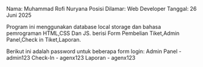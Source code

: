 Nama: Muhammad Rofi Nuryana
Posisi Dilamar: Web Developer
Tanggal: 26 Juni 2025

Program ini menggunakan database local storage dan bahasa pemrograman HTML,CSS Dan JS.
berisi Form Pembelian Tiket,Admin Panel,Check in Tiket,Laporan.

Berikut ini adalah password untuk beberapa form login:
Admin Panel - admin123
Check-In - agenx123
Laporan - agenx123
